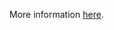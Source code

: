 More information [here](https://docs.bridgecrew.io/docs/ensure-that-the-tls-cert-file-and-tls-private-key-file-arguments-are-set-as-appropriate).
